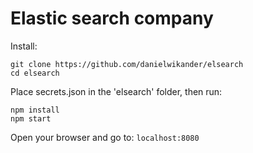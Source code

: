 # Elastic search company
Install: 
```
git clone https://github.com/danielwikander/elsearch
cd elsearch
```
Place secrets.json in the 'elsearch' folder, then run:
```
npm install
npm start
```
Open your browser and go to: ```localhost:8080```
